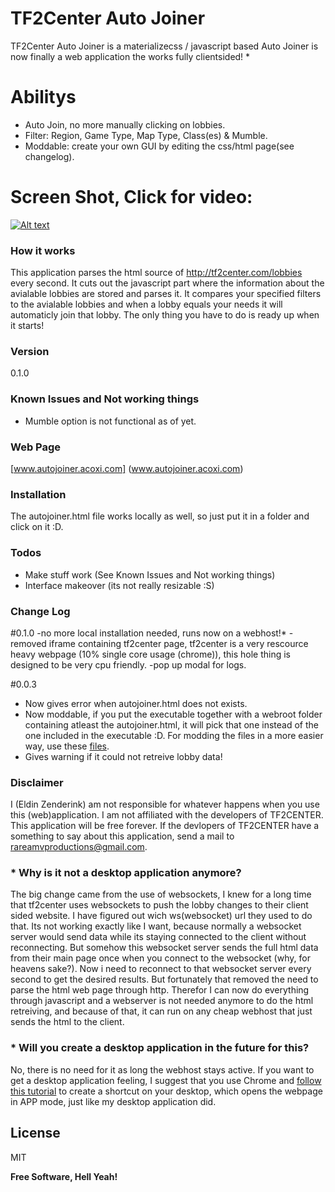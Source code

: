 # TF2Center Auto Joiner

TF2Center Auto Joiner is a materializecss / javascript based Auto Joiner is now finally a web application the works fully clientsided! *

# Abilitys

  - Auto Join, no more manually clicking on lobbies.
  - Filter: Region, Game Type, Map Type, Class(es) & Mumble.
  - Moddable: create your own GUI by editing the css/html page(see changelog).

# Screen Shot, Click for video:

[![Alt text](http://s15.postimg.org/ernahbpgr/5018a8f46d51bbf898332b429ab657512.png)](http://youtu.be/CBINnDFR6JU)


### How it works

This application parses the html source of http://tf2center.com/lobbies every second. It cuts out the javascript part where the information about the avialable lobbies are stored and parses it. It compares your specified filters to the avialable lobbies and when a lobby equals your needs it will automaticly join that lobby. The only thing you have to do is ready up when it starts!

### Version
0.1.0

### Known Issues and Not working things

- Mumble option is not functional as of yet.

### Web Page

[www.autojoiner.acoxi.com] (www.autojoiner.acoxi.com)

### Installation

The autojoiner.html file works locally as well, so just put it in a folder and click on it :D.

### Todos

 - Make stuff work (See Known Issues and Not working things)
 - Interface makeover (its not really resizable :S)

### Change Log

#0.1.0
-no more local installation needed, runs now on a webhost!*
-removed iframe containing tf2center page, tf2center is a very rescource heavy webpage (10% single core usage (chrome)), this hole thing is designed to be very cpu friendly.
-pop up modal for logs.


#0.0.3
- Now gives error when autojoiner.html does not exists.
- Now moddable, if you put the executable together with a webroot folder containing atleast the autojoiner.html, it will pick that one instead of the one included in the executable :D. For modding the files in a more easier way, use these [files](https://github.com/EldinZenderink/TF2CAutoJoiner/tree/master/TF2C%20Auto%20Joiner/TF2C%20Auto%20Joiner/bin/Debug/Auto%20Joiner%20Web%20Page%20files%20seperated).
- Gives warning if it could not retreive lobby data!

### Disclaimer
I (Eldin Zenderink) am not responsible for whatever happens when you use this (web)application. I am not affiliated with the developers of TF2CENTER. This application will be free forever. If the devlopers of TF2CENTER have a something to say about this application, send a mail to rareamvproductions@gmail.com. 

### * Why is it not a desktop application anymore?

The big change came from the use of websockets, I knew for a long time that tf2center uses websockets to push the lobby changes to their client sided website. I have figured out wich ws(websocket) url they used to do that. Its not working exactly like I want, because normally a websocket server would send data while its staying connected to the client without reconnecting. But somehow this websocket server sends the full html data from their main page once when you connect to the websocket (why, for heavens sake?). Now i need to reconnect to that websocket server every second to get the desired results. But fortunately that removed the need to parse the html web page through http. Therefor I can now do everything through javascript and a webserver is not needed anymore to do the html retreiving, and because of that, it can run on any cheap webhost that just sends the html to the client.

### * Will you create a desktop application in the future for this?

No, there is no need for it as long the webhost stays active. If you want to get a desktop application feeling, I suggest that you use Chrome and [follow this tutorial](http://www.howtogeek.com/141431/how-to-turn-web-apps-into-first-class-desktop-citizens/) to create a shortcut on your desktop, which opens the webpage in APP mode, just like my desktop application did. 

License
----

MIT

**Free Software, Hell Yeah!**


